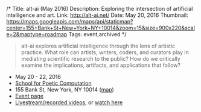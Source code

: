 /*
Title: alt-ai (May 2016)
Description: Exploring the intersection of artificial intelligence and art.
Link: http://alt-ai.net/
Date: May 20, 2016
Thumbnail: https://maps.googleapis.com/maps/api/staticmap?center=155+Bank+St+New+York+NY+10014&zoom=15&size=900x220&scale=2&maptype=roadmap
Tags: event,archived
*/

> alt-ai explores artificial intelligence through the lens of artistic practice. What role can artists, writers, coders, and curators play in mediating scientific research to the public? How do we critically examine the implications, artifacts, and applications that follow?


- May 20 - 22, 2016
- [School for Poetic Computation](http://sfpc.io/)
- 155 Bank St, New York, NY 10014 ([map](https://www.google.com/maps/dir/Current+Location/155+Bank+St+New+York+NY+10014))
- [Event page](http://alt-ai.net/)
- [Livestream/recorded videos](http://livestream.com/internetsociety/alt-ai/), or [watch here](http://alt-ai.net/#watch)
